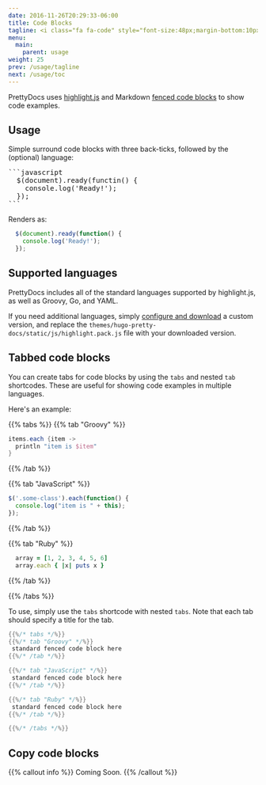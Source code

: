 ```yaml
---
date: 2016-11-26T20:29:33-06:00
title: Code Blocks
tagline: <i class="fa fa-code" style="font-size:48px;margin-bottom:10px;"></i><br/>Show, don't tell. PrettyDocs features beautiful code formatting and syntax highlighting.<br/>It also supports tabbed code blocks for showing tasks in different langauges.
menu:
  main:
    parent: usage
weight: 25
prev: /usage/tagline
next: /usage/toc
---
```


PrettyDocs uses [highlight.js](https://highlightjs.org/) and Markdown [fenced code blocks](https://help.github.com/articles/creating-and-highlighting-code-blocks/) to show code examples.

## Usage

Simple surround code blocks with three back-ticks, followed by the (optional) language:

<pre>
```javascript
  $(document).ready(functin() {
    console.log('Ready!');
  });
```
</pre>

Renders as:

```javascript
  $(document).ready(function() {
    console.log('Ready!');
  });
```

## Supported languages

PrettyDocs includes all of the standard languages supported by highlight.js, as well as Groovy, Go, and YAML.

If you need additional languages, simply [configure and download](https://highlightjs.org/download/) a custom version, and replace the `themes/hugo-pretty-docs/static/js/highlight.pack.js` file with your downloaded version.

## Tabbed code blocks

You can create tabs for code blocks by using the ``tabs`` and nested `tab` shortcodes.
These are useful for showing code examples in multiple languages.

Here's an example:

{{% tabs %}}
{{% tab "Groovy" %}}
```groovy
items.each {item ->
  println "item is $item"
}
```
{{% /tab %}}

{{% tab "JavaScript" %}}
```javascript
$('.some-class').each(function() {
  console.log("item is " + this);
});
```
{{% /tab %}}

{{% tab "Ruby" %}}
```ruby
  array = [1, 2, 3, 4, 5, 6]
  array.each { |x| puts x }
```  
{{% /tab %}}

{{% /tabs %}}

To use, simply use the `tabs` shortcode with nested `tabs`.
Note that each tab should specify a title for the tab.

```go
{{%/* tabs */%}}
{{%/* tab "Groovy" */%}}
 standard fenced code block here
{{%/* /tab */%}}

{{%/* tab "JavaScript" */%}}
 standard fenced code block here
{{%/* /tab */%}}

{{%/* tab "Ruby" */%}}
 standard fenced code block here
{{%/* /tab */%}}

{{%/* /tabs */%}}
```

## Copy code blocks

{{% callout info %}}
Coming Soon.
{{% /callout %}}
